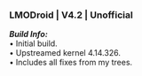 ### LMODroid | V4.2 | Unofficial 
**_Build Info:_** <br>
• Initial build.<br>
• Upstreamed kernel 4.14.326.<br>
• Includes all fixes from my trees.
